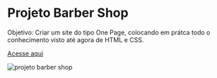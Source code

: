# Projeto Barber Shop

Objetivo: Criar um site do tipo One Page, colocando em prátca todo o conhecimento visto até agora de HTML e CSS.

[Acesse aqui](https://amazing-ptolemy-a209b3.netlify.app/)


![projeto barber shop](https://user-images.githubusercontent.com/89926211/138946648-3a482583-8264-4366-8e49-de79635fc705.jpg)


 

